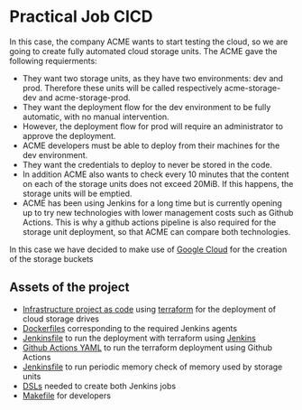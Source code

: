 # Practical Job CICD
In this case, the company ACME wants to start testing the cloud, so we are going to create fully automated cloud storage units. 
The ACME gave the following requierments:

- They want two storage units, as they have two environments: dev and prod. Therefore these units will be called respectively acme-storage-dev and acme-storage-prod.
- They want the deployment flow for the dev environment to be fully automatic, with no manual intervention.
- However, the deployment flow for prod will require an administrator to approve the deployment.
- ACME developers must be able to deploy from their machines for the dev environment.
- They want the credentials to deploy to never be stored in the code.
- In addition ACME also wants to check every 10 minutes that the content on each of the storage units does not exceed 20MiB. If this happens, the storage units will be emptied.
- ACME has been using Jenkins for a long time but is currently opening up to try new technologies with lower management costs such as Github Actions. This is why a github actions pipeline is also required for the storage unit deployment, so that ACME can compare both technologies.

In this case we have decided to make use of [Google Cloud](https://cloud.google.com/) for the creation of the storage buckets 
## Assets of the project
* [Infrastructure project as code](./infra) using [terraform](https://www.terraform.io/) for the deployment of cloud storage drives
 * [Dockerfiles](./agents) corresponding to the required Jenkins agents
 * [Jenkinsfile](./Jenkinsfile) to run the deployment with terraform using [Jenkins](https://www.jenkins.io/)
 * [Github Actions YAML](./ghactions.yml) to run the terraform deployment using Github Actions
 * [Jenkinsfile](./Jenkinsfile-Storage-Check) to run periodic memory check of memory used by storage units
 * [DSLs](./DSLs) needed to create both Jenkins jobs
 * [Makefile](./Makefile) for developers


